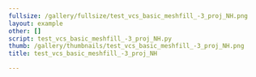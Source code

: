 ```yaml
---
fullsize: /gallery/fullsize/test_vcs_basic_meshfill_-3_proj_NH.png
layout: example
other: []
script: test_vcs_basic_meshfill_-3_proj_NH.py
thumb: /gallery/thumbnails/test_vcs_basic_meshfill_-3_proj_NH.png
title: test_vcs_basic_meshfill_-3_proj_NH

---
```

